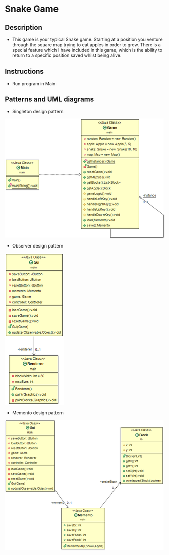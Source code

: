 # Snake Game

## Description

- This game is your typical Snake game. Starting at a position you venture through the square map trying to eat apples in order to grow. There is a special feature which I have included in this game, which is the ability to return to a specific position saved whilst being alive.

## Instructions

- Run program in Main

## Patterns and UML diagrams

- Singleton design pattern 

![Singleton UML](https://github.com/poom201211/SSD-Lab-Project/blob/master/UML%20image/singleton.png)

- Observer design pattern

![Observer UML](https://github.com/poom201211/SSD-Lab-Project/blob/master/UML%20image/observable.png)

- Memento design pattern

![Memento UML](https://github.com/poom201211/SSD-Lab-Project/blob/master/UML%20image/mememto.png)



